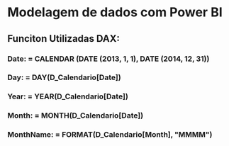 # Modelagem de dados com Power BI

## Funciton Utilizadas DAX: 
### Date: = CALENDAR (DATE (2013, 1, 1), DATE (2014, 12, 31))
### Day: = DAY(D_Calendario[Date])
### Year:  = YEAR(D_Calendario[Date])
### Month: = MONTH(D_Calendario[Date])
### MonthName: = FORMAT(D_Calendario[Month], "MMMM")
